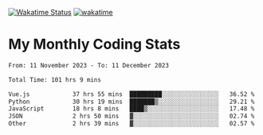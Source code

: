 [![Wakatime Status](https://github.com/noopurphalak/noopurphalak/workflows/wakatime-status-update/badge.svg)](https://github.com/noopurphalak/noopurphalak/actions/workflows/main.yml)
[![wakatime](https://wakatime.com/badge/user/80ace140-ef40-4fdd-b8ed-f3be3d2e1aea.svg)](https://wakatime.com/@80ace140-ef40-4fdd-b8ed-f3be3d2e1aea)

# My Monthly Coding Stats

<!--START_SECTION:waka-->

```txt
From: 11 November 2023 - To: 11 December 2023

Total Time: 101 hrs 9 mins

Vue.js            37 hrs 55 mins  █████████░░░░░░░░░░░░░░░░   36.52 %
Python            30 hrs 19 mins  ███████▒░░░░░░░░░░░░░░░░░   29.21 %
JavaScript        18 hrs 8 mins   ████▒░░░░░░░░░░░░░░░░░░░░   17.48 %
JSON              2 hrs 50 mins   ▓░░░░░░░░░░░░░░░░░░░░░░░░   02.74 %
Other             2 hrs 39 mins   ▓░░░░░░░░░░░░░░░░░░░░░░░░   02.57 %
```

<!--END_SECTION:waka-->
